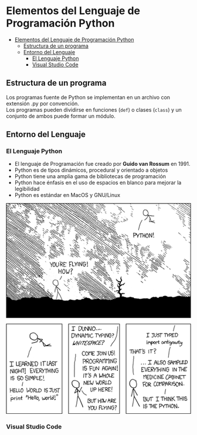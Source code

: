 # Elementos del Lenguaje de Programación Python
- [Elementos del Lenguaje de Programación Python](#elementos-del-lenguaje-de-programaci%c3%b3n-python)
  - [Estructura de un programa](#estructura-de-un-programa)
  - [Entorno del Lenguaje](#entorno-del-lenguaje)
    - [El Lenguaje Python](#el-lenguaje-python)
    - [Visual Studio Code](#visual-studio-code)

## Estructura de un programa
Los programas fuente de Python se implementan en un archivo con extensión .py por convención.  
Los programas pueden dividirse en funciones (`def`) o clases (`class`) y un conjunto de ambos puede formar un módulo.

## Entorno del Lenguaje
### El Lenguaje Python
- El lenguaje de Programación fue creado por **Guido van Rossum** en 1991.
- Python es de tipos dinámicos, procedural y orientado a objetos
- Python tiene una amplia gama de bibliotecas de programación
- Python hace énfasis en el uso de espacios en blanco para mejorar la legibilidad
- Python es estándar en MacOS y GNU/Linux

![python-xkcd](../img/python.png)


### Visual Studio Code


#